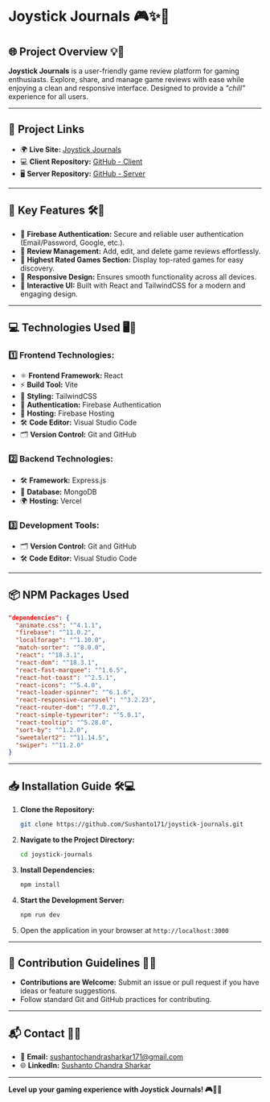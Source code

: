 # Joystick Journals 🎮✨📝

## 🌐 Project Overview 💡🎯

**Joystick Journals** is a user-friendly game review platform for gaming enthusiasts. Explore, share, and manage game reviews with ease while enjoying a clean and responsive interface. Designed to provide a _"chill"_ experience for all users.

---

## 🔗 Project Links

- 🌍 **Live Site:** [Joystick Journals](https://joystick-journals.web.app/)
- 💻 **Client Repository:** [GitHub - Client](https://github.com/Sushanto171/joystick-journals)
- 🖥️ **Server Repository:** [GitHub - Server](https://github.com/Sushanto171/joystick-journals-server)

---

## 🚀 Key Features 🛠️🎲

- 🔑 **Firebase Authentication:** Secure and reliable user authentication (Email/Password, Google, etc.).
- 📝 **Review Management:** Add, edit, and delete game reviews effortlessly.
- 🌟 **Highest Rated Games Section:** Display top-rated games for easy discovery.
- 📱 **Responsive Design:** Ensures smooth functionality across all devices.
- 🎨 **Interactive UI:** Built with React and TailwindCSS for a modern and engaging design.

---

## 💻 Technologies Used 🖥️🔑

### 1️⃣ **Frontend Technologies:**

- ⚛️ **Frontend Framework:** React
- ⚡ **Build Tool:** Vite
- 🎨 **Styling:** TailwindCSS
- 🔑 **Authentication:** Firebase Authentication
- 🚀 **Hosting:** Firebase Hosting
- 🛠️ **Code Editor:** Visual Studio Code
- 🗂️ **Version Control:** Git and GitHub

### 2️⃣ **Backend Technologies:**

- 🛠️ **Framework:** Express.js
- 💾 **Database:** MongoDB
- 🌍 **Hosting:** Vercel

### 3️⃣ **Development Tools:**

- 🗂️ **Version Control:** Git and GitHub
- 🛠️ **Code Editor:** Visual Studio Code

---

## 📦 NPM Packages Used

```json
"dependencies": {
  "animate.css": "^4.1.1",
  "firebase": "^11.0.2",
  "localforage": "^1.10.0",
  "match-sorter": "^8.0.0",
  "react": "^18.3.1",
  "react-dom": "^18.3.1",
  "react-fast-marquee": "^1.6.5",
  "react-hot-toast": "^2.5.1",
  "react-icons": "^5.4.0",
  "react-loader-spinner": "^6.1.6",
  "react-responsive-carousel": "^3.2.23",
  "react-router-dom": "^7.0.2",
  "react-simple-typewriter": "^5.0.1",
  "react-tooltip": "^5.28.0",
  "sort-by": "^1.2.0",
  "sweetalert2": "^11.14.5",
  "swiper": "^11.2.0"
}
```

---

## 📥 Installation Guide 🛠️💻

1. **Clone the Repository:**
   ```bash
   git clone https://github.com/Sushanto171/joystick-journals.git
   ```
2. **Navigate to the Project Directory:**
   ```bash
   cd joystick-journals
   ```
3. **Install Dependencies:**
   ```bash
   npm install
   ```
4. **Start the Development Server:**
   ```bash
   npm run dev
   ```
5. Open the application in your browser at `http://localhost:3000`

---

## 🤝 Contribution Guidelines 💬✨

- **Contributions are Welcome:** Submit an issue or pull request if you have ideas or feature suggestions.
- Follow standard Git and GitHub practices for contributing.

---

## 📬 Contact 📧📲

- 📧 **Email:** [sushantochandrasharkar171@gmail.com](mailto:sushantochandrasharkar171@gmail.com)
- 🌐 **LinkedIn:** [Sushanto Chandra Sharkar](https://www.linkedin.com/in/sushanto-chandra-sharkar-144b95339/)

---

**Level up your gaming experience with Joystick Journals! 🎮🌟🚀**
